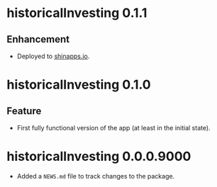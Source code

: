 # historicalInvesting 0.1.1

## Enhancement

- Deployed to [shinapps.io](https://spencermatthews.shinyapps.io/historicalInvesting/).

# historicalInvesting 0.1.0

## Feature

- First fully functional version of the app (at least in the initial state).

# historicalInvesting 0.0.0.9000

* Added a `NEWS.md` file to track changes to the package.
